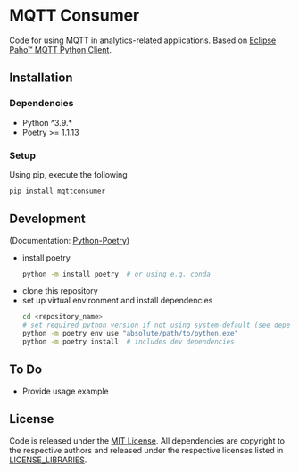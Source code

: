 # MQTT Consumer
Code for using MQTT in analytics-related applications.
Based on [Eclipse Paho™ MQTT Python Client](https://github.com/eclipse/paho.mqtt.python).

## Installation

### Dependencies
* Python ^3.9.*
* Poetry >= 1.1.13

### Setup
Using pip, execute the following
```sh
pip install mqttconsumer
```

## Development
(Documentation: [Python-Poetry](https://python-poetry.org/))
* install poetry
    ```sh
    python -m install poetry  # or using e.g. conda
    ```
* clone this repository
* set up virtual environment and install dependencies
    ```sh
    cd <repository_name>
    # set required python version if not using system-default (see dependencies):
    python -m poetry env use "absolute/path/to/python.exe"
    python -m poetry install  # includes dev dependencies
    ```

## To Do
* Provide usage example

## License
Code is released under the [MIT License](LICENSE).
All dependencies are copyright to the respective authors and released under the respective licenses listed in [LICENSE_LIBRARIES](LICENSE_LIBRARIES).
